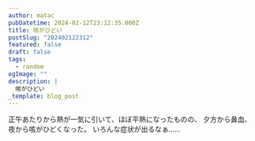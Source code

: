 ```yaml
---
author: matac
pubDatetime: 2024-02-12T23:12:35.000Z
title: 咳がひどい
postSlug: "202402122312"
featured: false
draft: false
tags:
  - random
ogImage: ""
description: |
  咳がひどい
_template: blog_post
---
```


正午あたりから熱が一気に引いて、ほぼ平熱になったものの、
夕方から鼻血、夜から咳がひどくなった。
いろんな症状が出るなぁ......
